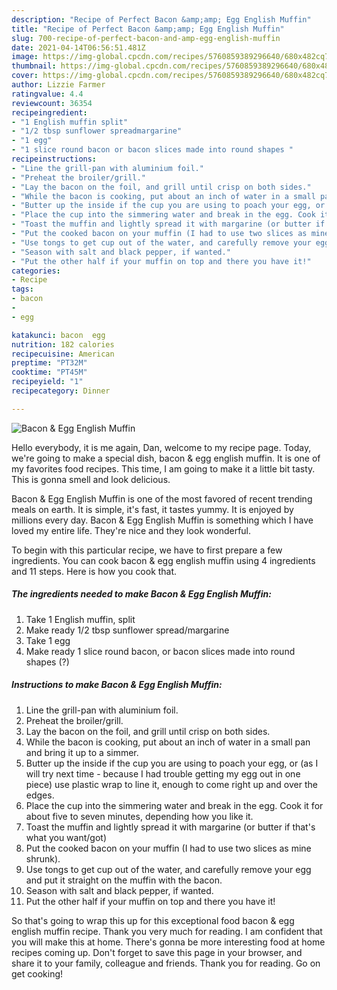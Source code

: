 ```yaml
---
description: "Recipe of Perfect Bacon &amp;amp; Egg English Muffin"
title: "Recipe of Perfect Bacon &amp;amp; Egg English Muffin"
slug: 700-recipe-of-perfect-bacon-and-amp-egg-english-muffin
date: 2021-04-14T06:56:51.481Z
image: https://img-global.cpcdn.com/recipes/5760859389296640/680x482cq70/bacon-egg-english-muffin-recipe-main-photo.jpg
thumbnail: https://img-global.cpcdn.com/recipes/5760859389296640/680x482cq70/bacon-egg-english-muffin-recipe-main-photo.jpg
cover: https://img-global.cpcdn.com/recipes/5760859389296640/680x482cq70/bacon-egg-english-muffin-recipe-main-photo.jpg
author: Lizzie Farmer
ratingvalue: 4.4
reviewcount: 36354
recipeingredient:
- "1 English muffin split"
- "1/2 tbsp sunflower spreadmargarine"
- "1 egg"
- "1 slice round bacon or bacon slices made into round shapes "
recipeinstructions:
- "Line the grill-pan with aluminium foil."
- "Preheat the broiler/grill."
- "Lay the bacon on the foil, and grill until crisp on both sides."
- "While the bacon is cooking, put about an inch of water in a small pan and bring it up to a simmer."
- "Butter up the inside if the cup you are using to poach your egg, or (as I will try next time - because I had trouble getting my egg out in one piece) use plastic wrap to line it, enough to come right up and over the edges."
- "Place the cup into the simmering water and break in the egg. Cook it for about five to seven minutes, depending how you like it."
- "Toast the muffin and lightly spread it with margarine (or butter if that&#39;s what you want/got)"
- "Put the cooked bacon on your muffin (I had to use two slices as mine shrunk)."
- "Use tongs to get cup out of the water, and carefully remove your egg and put it straight on the muffin with the bacon."
- "Season with salt and black pepper, if wanted."
- "Put the other half if your muffin on top and there you have it!"
categories:
- Recipe
tags:
- bacon
- 
- egg

katakunci: bacon  egg 
nutrition: 182 calories
recipecuisine: American
preptime: "PT32M"
cooktime: "PT45M"
recipeyield: "1"
recipecategory: Dinner

---
```



![Bacon &amp; Egg English Muffin](https://img-global.cpcdn.com/recipes/5760859389296640/680x482cq70/bacon-egg-english-muffin-recipe-main-photo.jpg)

Hello everybody, it is me again, Dan, welcome to my recipe page. Today, we're going to make a special dish, bacon &amp; egg english muffin. It is one of my favorites food recipes. This time, I am going to make it a little bit tasty. This is gonna smell and look delicious.

Bacon &amp; Egg English Muffin is one of the most favored of recent trending meals on earth. It is simple, it's fast, it tastes yummy. It is enjoyed by millions every day. Bacon &amp; Egg English Muffin is something which I have loved my entire life. They're nice and they look wonderful.




To begin with this particular recipe, we have to first prepare a few ingredients. You can cook bacon &amp; egg english muffin using 4 ingredients and 11 steps. Here is how you cook that.

<!--inarticleads1-->

##### The ingredients needed to make Bacon &amp; Egg English Muffin:

1. Take 1 English muffin, split
1. Make ready 1/2 tbsp sunflower spread/margarine
1. Take 1 egg
1. Make ready 1 slice round bacon, or bacon slices made into round shapes (?)




<!--inarticleads2-->

##### Instructions to make Bacon &amp; Egg English Muffin:

1. Line the grill-pan with aluminium foil.
1. Preheat the broiler/grill.
1. Lay the bacon on the foil, and grill until crisp on both sides.
1. While the bacon is cooking, put about an inch of water in a small pan and bring it up to a simmer.
1. Butter up the inside if the cup you are using to poach your egg, or (as I will try next time - because I had trouble getting my egg out in one piece) use plastic wrap to line it, enough to come right up and over the edges.
1. Place the cup into the simmering water and break in the egg. Cook it for about five to seven minutes, depending how you like it.
1. Toast the muffin and lightly spread it with margarine (or butter if that&#39;s what you want/got)
1. Put the cooked bacon on your muffin (I had to use two slices as mine shrunk).
1. Use tongs to get cup out of the water, and carefully remove your egg and put it straight on the muffin with the bacon.
1. Season with salt and black pepper, if wanted.
1. Put the other half if your muffin on top and there you have it!




So that's going to wrap this up for this exceptional food bacon &amp; egg english muffin recipe. Thank you very much for reading. I am confident that you will make this at home. There's gonna be more interesting food at home recipes coming up. Don't forget to save this page in your browser, and share it to your family, colleague and friends. Thank you for reading. Go on get cooking!
